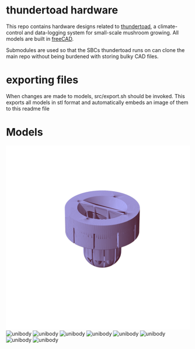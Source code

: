 # thundertoad hardware
This repo contains hardware designs related to
[thundertoad](https://github.com/ksu-cs-projects-2022-2023/spring2023-isaacPetersonKSU),
a climate-control and data-logging system for small-scale mushroom growing. All
models are built in [freeCAD](https://www.freecad.org/).


Submodules are used so that the SBCs thundertoad runs on can clone the main
repo without being burdened with storing bulky CAD files.


# exporting files
When changes are made to models, src/export.sh should be invoked. This exports all models in stl format and automatically embeds an image of them to this readme file


# Models
![unibody](img/unibody.png "port with built-in clip")
![unibody](../img/unibody.png)
![unibody](../img/unibody.png)
![unibody](../img/unibody.png, "2023-04-30 18:18:47")
![unibody](../img/unibody.png, "2023-04-30 18:20:23")
![unibody](img/unibody.png, "2023-04-30 18:20:28")
![unibody](img/unibody.png, "2023-04-30 18:20:29")
![unibody](img/unibody.png, "2023-04-30 18:21:00")
![unibody](img/unibody.png, "2023-04-30 18:21:01")
